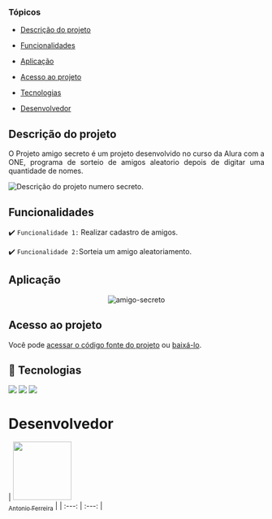 ### Tópicos 

- [Descrição do projeto](#descrição-do-projeto)

- [Funcionalidades](#funcionalidades)

- [Aplicação](#aplicação)

- [Acesso ao projeto](#acesso-ao-projeto)

- [Tecnologias](#tecnologias)

- [Desenvolvedor](#desenvolvedor)

## Descrição do projeto 

<p align="justify">
O Projeto amigo secreto é um projeto desenvolvido no curso da Alura com a ONE, programa de sorteio de amigos aleatorio depois de digitar uma quantidade de nomes.

![Descrição do projeto numero secreto.](https://user-images.githubusercontent.com/37356058/132422764-5a4e5300-7b04-4411-9126-387a445bc627.png)
</p>

## Funcionalidades

:heavy_check_mark: `Funcionalidade 1:` Realizar cadastro de amigos.

:heavy_check_mark: `Funcionalidade 2:`Sorteia um amigo aleatoriamento.


## Aplicação

<div align="center">

![amigo-secreto](https://github.com/user-attachments/assets/5a36bece-33ea-440a-bfb1-14b7f1222a48)

  </div>

###

###

## Acesso ao projeto

Você pode [acessar o código fonte do projeto](https://github.com/Antonioafj/numero-secreto) ou [baixá-lo](https://github.com/Antonioafj/numero-secreto/archive/refs/heads/main.zip).

## 🚀 Tecnologias
<div>
  <img src="https://img.shields.io/badge/HTML-239120?style=for-the-badge&logo=html5&logoColor=white">
  <img src="https://img.shields.io/badge/CSS-239120?&style=for-the-badge&logo=css3&logoColor=white">
  <img src="https://img.shields.io/badge/JavaScript-F7DF1E?style=for-the-badge&logo=javascript&logoColor=black">
</div>

# Desenvolvedor

| [<img loading="lazy" src="https://avatars.githubusercontent.com/u/167789057?s=400&u=21052b749353169db846fbab43111257cd8342eb&v=4" width=115><br><sub>Antonio Ferreira</sub>](https://github.com/Antonioafj) | 
| :---: | :---: |
